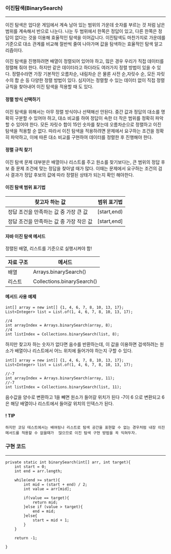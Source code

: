 ### 이진탐색(BinarySearch)

-----
이진 탐색은 업다운 게임에서 계속 남아 있는 범위의 가운데 숫자를 부르는 것 처럼 남은 범위를 계속해서 
반으로 나눈다. 나눈 두 범위에서 한쪽은 정답이 있고, 다른 한쪽은 정답이 없다는 것을 이용해 효율적인
탐색을 이어갑니다. 이진탐색도 마찬가지로 가운데를 기준으로 대소 관계를 비교해 절반씩 줄여 나아가며 값을 
탐색하는 효율적인 탐색 알고리즘이다.

이진 탐색을 진행하려면 배열이 정렬되어 있어야 하고, 많은 경우 우리가 직접 데이터를 정렬해 줘야 한다.
하지만 같은 데이터라고 하더라도 여러가지 정렬 방법이 있을 수 있다. 정렬수라면 가장 기본적인 오름차순, 내림차순
은 물론 사전 순,자릿수 순, 모든 자릿수의 합 순 등 다양한 정렬 방법이 있다. 심지어는 
정렬할 수 있는 데이터 없이 직접 정렬 규칙을 찾아내어 이진 탐색을 적용할 때 도 있다.

#### 정렬 방식 선택하기

이진 탐색을 위해서는 아무 정렬 방식이나 선택해선 안된다. 중간 값과 정답의 대소를 명확히 구분할 수 있어야 하고, 대소 비교를 하여
정답이 속한 더 작은 범위를 정확히 파악할 수 있어야 한다. 모든 자릿수 합이 15인 숫자를 찾는데 오름차순으로 정렬하고
이진 탐색을 적용할 순 없다. 따라서 이진 탐색을 적용하려면 문제에서 요구하는 조건을 정확히 파악하고, 이에 따른
대소 비교를 구현하여 데이터를 정렬한 후 진행해야 한다.

#### 정렬 규칙 찾기

이진 탐색 문제 대부분은 배열이나 리스트를 주고 원소를 찾기보다는, 큰 범위의 정답 후보 중 문제 조건에 맞는 정답을
찾아낼 때가 많다. 이때는 문제에서 요구하는 조건의 검사 결과가 정답 후보의 값에 따라 정렬된 상태가 되는지 확인 해야한다.

#### 이진 탐색 범위 표기법
| 찾고자 하는 값                | 범위 표기법      |
|-------------------------|-------------|
| 정답 조건을 만족하는 값 중 가장 큰 값  | [start,end) |
| 정답 조건을 만족하는 값 중 가장 작은 값 | [start,end] |

#### 자바 이진 탐색 메서드

정렬된 배열, 리스트를 기준으로 실행시켜야 함!

| 자료 구조 | 메서드                        |
|-------|----------------------------|
| 배열    | Arrays.binarySearch()      |
| 리스트   | Collections.binarySearch() |


#### 메서드 사용 예제
```
int[] array = new int[] {1, 4, 6, 7, 8, 10, 13, 17};
List<Integer> list = List.of(1, 4, 6, 7, 8, 10, 13, 17);

//4
int arrayIndex = Arrays.binarySearch(array, 8);
//4
int listIndex = Collections.binarySearch(list, 8);
```
하지만 찾고자 하는 숫자가 없다면 음수를 반환하는데, 이 값을 이용하면 검색하려는 원소가 배열이나 리스트에서 어느 위치에 들어가야 하는지 구할 수 있다.

```
int[] array = new int[] {1, 4, 6, 7, 8, 10, 13, 17};
List<Integer> list = List.of(1, 4, 6, 7, 8, 10, 13, 17);

//-7
int arrayIndex = Arrays.binarySearch(array, 11);
//-7
int listIndex = Collections.binarySearch(list, 11);
```
음수값을 양수로 변환하고 1을 빼면 원소가 들어갈 위치가 된다 -7이 6 으로 변환되고
6은 해당 배열이나 리스트에서 들어갈 위치의 인덱스가 된다.

#### ! TIP
`하지만 코딩 테스트에서는 배여링나 리스트로 탐색 공간을 표현할 수 없는 경우처럼 내장 이진 메서드를 적용할 수 없을때가 
많으므로 이진 탐색 구현 방법을 꼭 익혀두자.`

### 구현 코드

----
```
private static int binarySearch(int[] arr, int target){
    int start = 0;
    int end = arr.length;
    
    while(end >= start){
        int mid = (start + end) / 2;
        int value = arr[mid];
        
        if(value == target){
            return mid;
        }else if (value > target){
            end = mid;
        }else{
            start = mid + 1;
        }
    }
    
    return -1;

}

```

